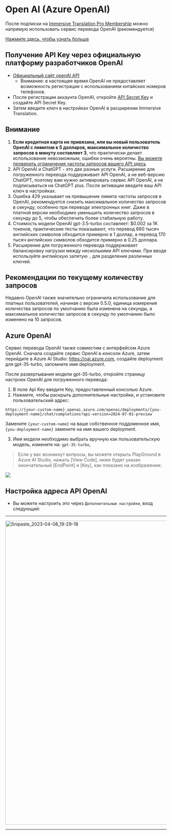 # Open AI (Azure OpenAI)

После подписки на [Immersive Translation Pro Membership](https://immersivetranslate.com/pricing/) можно напрямую использовать сервис перевода OpenAI (рекомендуется)

[Нажмите здесь, чтобы узнать больше](https://immersivetranslate.com/pricing/)

## Получение API Key через официальную платформу разработчиков OpenAI

- [Официальный сайт openAI API](https://openai.com/api/)
  - Внимание: в настоящее время OpenAI не предоставляет возможность регистрации с использованием китайских номеров телефонов.
- После регистрации аккаунта OpenAI, откройте [API Secret Key](https://platform.openai.com/account/api-keys) и создайте API Secret Key.
- Затем введите ключ в настройках OpenAI в расширении Immersive Translation.

## Внимание

1. **Если кредитная карта не привязана, или вы новый пользователь OpenAI с лимитом в 5 долларов, максимальное количество запросов в минуту составляет 3**, что практически делает использование невозможным, ошибки очень вероятны. [Вы можете проверить ограничения частоты запросов вашего API здесь](https://platform.openai.com/account/rate-limits)
2. API OpenAI и ChatGPT - это две разные услуги. Расширение для погруженного перевода поддерживает API OpenAI, а не веб-версию ChatGPT, поэтому вам нужно активировать сервис API OpenAI, а не подписываться на ChatGPT plus. После активации введите ваш API ключ в настройках.
3. Ошибка 429 указывает на превышение лимита частоты запросов в OpenAI, рекомендуется снизить максимальное количество запросов в секунду, особенно при переводе электронных книг. Даже в платной версии необходимо уменьшить количество запросов в секунду до 5, чтобы обеспечить более стабильную работу.
4. Стоимость модели OpenAI gpt-3.5-turbo составляет: $0.002 за 1K токенов, практические тесты показывают, что перевод 660 тысяч английских символов обходится примерно в 1 доллар, а перевод 170 тысяч английских символов обходится примерно в 0.25 доллара.
5. Расширение для погруженного перевода поддерживает балансировку нагрузки между несколькими API ключами. При вводе используйте английскую запятую `,` для разделения различных ключей.

## Рекомендации по текущему количеству запросов

Недавно OpenAI также значительно ограничила использование для платных пользователей, начиная с версии 0.5.0, единица измерения количества запросов по умолчанию была изменена на секунды, а максимальное количество запросов в секунду по умолчанию было изменено на 10 запросов.

## Azure OpenAI

Сервис перевода OpenAI также совместим с интерфейсом Azure OpenAI. Сначала создайте сервис OpenAI в консоли Azure, затем перейдите в Azure AI Studio: https://oai.azure.com, создайте deployment для gpt-35-turbo, запомните имя deployment.

После развертывания модели gpt-35-turbo, откройте страницу настроек OpenAI для погруженного перевода:

1. В поле Api Key введите Key, предоставленный консолью Azure.
2. Нажмите, чтобы раскрыть дополнительные настройки, и установите пользовательский адрес:

`https://{your-custom-name}.openai.azure.com/openai/deployments/{you-deployment-name}/chat/completions?api-version=2024-07-01-preview`

Замените `{your-custom-name}` на ваше собственное поддоменное имя, `{you-deployment-name}` замените на имя вашего deployment.

3. Имя модели необходимо выбрать вручную как пользовательскую модель, измените на: `gpt-35-turbo`,

> Если у вас возникнут вопросы, вы можете открыть PlayGround в Azure AI Studio, нажать [View Code], ниже будет указан окончательный [EndPoint] и [Key], как показано на изображении:

![](https://s.immersivetranslate.com/static/official-static/assets/docs/doc-assets/azure-openai-key.jpg)

## Настройка адреса API OpenAI

- Вы можете настроить это через `Дополнительные настройки`, вход следующий:

---

<img width="951" alt="Snipaste_2023-04-08_19-29-18" src="https://user-images.githubusercontent.com/5794691/230718739-ff661ce3-04af-4391-8efc-9a5a1c8374b0.png"/>

---
